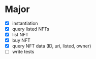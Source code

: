 # Major

- [x] instantiation
- [x] query listed NFTs
- [x] list NFT
- [x] buy NFT
- [x] query NFT data (ID, uri, listed, owner)
- [ ] write tests